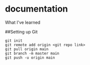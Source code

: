 # documentation
What I've learned


##Setting up Git
```
git init
git remote add origin <git repo link>
git pull origin main
git branch -m master main
git push -u origin main
```
